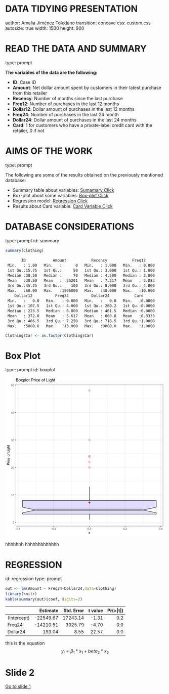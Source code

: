 DATA TIDYING PRESENTATION
========================================================
author:  Amalia Jiménez Toledano
transition: concave
css: custom.css
autosize: true
width: 1500
height: 900


READ THE DATA AND SUMMARY
========================================================
type: prompt



**The variables of the data are the following:**

- **ID**: 	Case ID
- **Amount**: Net dollar amount spent by customers in their latest purchase from this retailer
- **Recency**:	Number of months since the last purchase
- **Freq12**:	Number of purchases in the last 12 months
- **Dollar12**:	Dollar amount of purchases in the last 12 months
- **Freq24**:	Number of purchases in the last 24 month
- **Dollar24**:	Dollar amount of purchases in the last 24 months
- **Card**:	1 for customers who have a private-label credit card with the retailer, 0 if not


AIMS OF THE WORK
========================================================
type: prompt

The following are some of the results obtained on the previously mentioned database:

- Summary table about variables: [Sumamary Click](#/boxplot)
- Box-plot about some variables: [Box-plot Click](#/summary)
- Regression model: [Regression Click](#/regression)
- Results about Card variable: [Card Variable Click](#/summary)



DATABASE CONSIDERATIONS
========================================================
type: prompt
id: summary


```r
summary(Clothing)
```

```
       ID            Amount           Recency           Freq12      
 Min.   : 1.00   Min.   :      0   Min.   : 1.000   Min.   : 0.000  
 1st Qu.:15.75   1st Qu.:     50   1st Qu.: 3.000   1st Qu.: 1.000  
 Median :30.50   Median :     70   Median : 4.500   Median : 3.000  
 Mean   :30.50   Mean   :  25201   Mean   : 7.217   Mean   : 2.883  
 3rd Qu.:45.25   3rd Qu.:    100   3rd Qu.: 8.000   3rd Qu.: 4.000  
 Max.   :60.00   Max.   :1506000   Max.   :48.000   Max.   :10.000  
    Dollar12          Freq24          Dollar24           Card       
 Min.   :   0.0   Min.   : 0.000   Min.   :   0.0   Min.   :0.0000  
 1st Qu.: 107.5   1st Qu.: 4.000   1st Qu.: 260.2   1st Qu.:0.0000  
 Median : 223.5   Median : 6.000   Median : 461.5   Median :0.0000  
 Mean   : 372.0   Mean   : 5.617   Mean   : 660.8   Mean   :0.3333  
 3rd Qu.: 406.5   3rd Qu.: 7.250   3rd Qu.: 718.5   3rd Qu.:1.0000  
 Max.   :5000.0   Max.   :13.000   Max.   :8000.0   Max.   :1.0000  
```


```r
Clothing$Car <- as.factor(Clothing$Car)
```


Box Plot 
=======================================================
type: prompt
id: boxplot

![plot of chunk unnamed-chunk-4](Presentation_HTML-figure/unnamed-chunk-4-1.png)

hhhhhhh hhhhhhhhhhhhh

REGRESSION
========================================================
id: regression
type: prompt



```r
out <- lm(Amount ~ Freq24+Dollar24,data=Clothing)
library(knitr)
kable(summary(out)$coef, digits=2)
```



|            |  Estimate| Std. Error| t value| Pr(>&#124;t&#124;)|
|:-----------|---------:|----------:|-------:|------------------:|
|(Intercept) | -22549.67|   17243.14|   -1.31|                0.2|
|Freq24      | -14210.51|    3025.79|   -4.70|                0.0|
|Dollar24    |    193.04|       8.55|   22.57|                0.0|


this is the equation $$y_i=\beta_1*x_1+beta_2*x_2 $$


Slide 2
====================================
[Go to slide 1](#/slide1)
